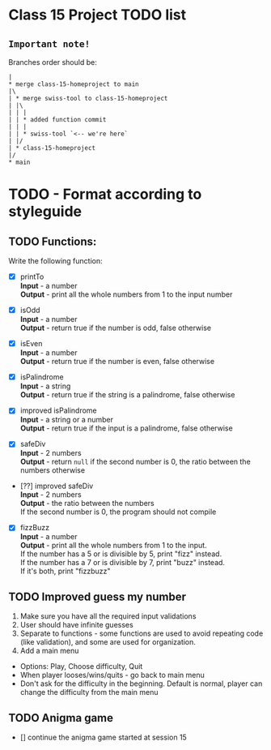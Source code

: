# Class 15 Project TODO list

## `Important note!`

Branches order should be:

```
|
* merge class-15-homeproject to main
|\
| * merge swiss-tool to class-15-homeproject
| |\
| | |
| | * added function commit
| | |
| | * swiss-tool `<-- we're here`
| |/
| * class-15-homeproject
|/
* main
```

# TODO - Format according to styleguide

## TODO Functions:

Write the following function:

- [x] printTo  
       **Input** - a number  
       **Output** - print all the whole numbers from 1 to the input number

- [x] isOdd  
       **Input** - a number  
       **Output** - return true if the number is odd, false otherwise

- [x] isEven  
       **Input** - a number  
       **Output** - return true if the number is even, false otherwise

- [x] isPalindrome  
       **Input** - a string  
       **Output** - return true if the string is a palindrome, false otherwise

- [x] improved isPalindrome  
       **Input** - a string or a number  
       **Output** - return true if the input is a palindrome, false otherwise

- [x] safeDiv  
       **Input** - 2 numbers  
       **Output** - return `null` if the second number is 0, the ratio between the numbers otherwise

- [??] improved safeDiv  
  **Input** - 2 numbers  
  **Output** - the ratio between the numbers  
  If the second number is 0, the program should not compile

- [x] fizzBuzz  
      **Input** - a number  
      **Output** - print all the whole numbers from 1 to the input.  
      If the number has a 5 or is divisible by 5, print "fizz" instead.  
      If the number has a 7 or is divisible by 7, print "buzz" instead.  
      If it's both, print "fizzbuzz"

## TODO Improved guess my number

1. Make sure you have all the required input validations
2. User should have infinite guesses
3. Separate to functions - some functions are used to avoid repeating code (like validation), and some are used for organization.
4. Add a main menu

- Options: Play, Choose difficulty, Quit
- When player looses/wins/quits - go back to main menu
- Don't ask for the difficulty in the beginning. Default is normal, player can change the difficulty from the main menu

## TODO Anigma game

- [] continue the anigma game started at session 15
